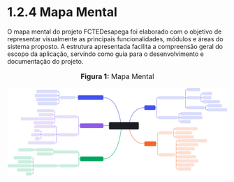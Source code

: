 # 1.2.4 Mapa Mental

O mapa mental do projeto FCTEDesapega foi elaborado com o objetivo de representar visualmente as principais funcionalidades, módulos e áreas do sistema proposto. A estrutura apresentada facilita a compreensão geral do escopo da aplicação, servindo como guia para o desenvolvimento e documentação do projeto.

<div align="center">
    <font size="3"><p style="text-align: center"><b>Figura 1:</b> Mapa Mental</p></font>
    <img src="../assets/mapamental.svg">
</div>
